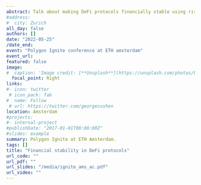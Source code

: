 ```yaml
---
abstract: Talk about making DeFi protocols financially stable using risk assessment framework research.
#address:
#  city: Zurich
all_day: false
authors: []
date: "2022-05-25"
/date_end: 
event: "Polygon Ignite conference at ETH amsterdam"
event_url: 
featured: false
image:
#  caption: 'Image credit: [**Unsplash**](https://unsplash.com/photos/bzdhc5b3Bxs)'
  focal_point: Right
links:
#- icon: twitter
 # icon_pack: fab
#  name: Follow
 # url: https://twitter.com/georgecushen
location: Amsterdam
#projects:
#- internal-project
#publishDate: "2017-01-01T00:00:00Z"
#slides: example
summary: Polygon Ignite at ETH Amsterdam.
tags: []
title: "Financial stability in DeFi protocols"
url_code: ""
url_pdf: ""
url_slides: "/media/ignite_ams_ac.pdf"
url_video: ""
---
```



